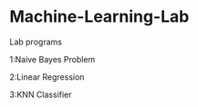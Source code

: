 # Machine-Learning-Lab
Lab programs

1:Naive Bayes Problem 


2:Linear Regression

3:KNN Classifier
